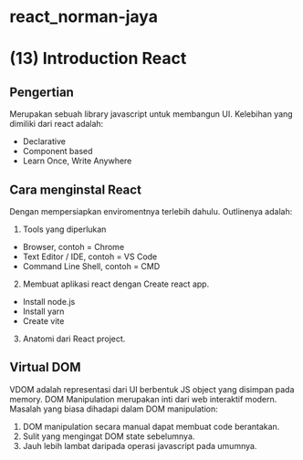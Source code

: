 # react_norman-jaya
# (13) Introduction React

## Pengertian

Merupakan sebuah library javascript untuk membangun UI.
Kelebihan yang dimiliki dari react adalah:
-   Declarative
-   Component based
-   Learn Once, Write Anywhere

## Cara menginstal React
Dengan mempersiapkan enviromentnya terlebih dahulu. Outlinenya adalah:
1.  Tools yang diperlukan
-   Browser, contoh = Chrome
-   Text Editor / IDE, contoh = VS Code
-   Command Line Shell, contoh = CMD
2.  Membuat aplikasi react dengan Create react app.
-   Install node.js
-   Install yarn
-   Create vite
3.  Anatomi dari React project.

## Virtual DOM
VDOM adalah representasi dari UI berbentuk JS object yang disimpan pada memory. DOM Manipulation merupakan inti dari web interaktif modern. Masalah yang biasa dihadapi dalam DOM manipulation:
1.  DOM manipulation secara manual dapat membuat code berantakan.
2.  Sulit yang mengingat DOM state sebelumnya.
3.  Jauh lebih lambat daripada operasi javascript pada umumnya.

